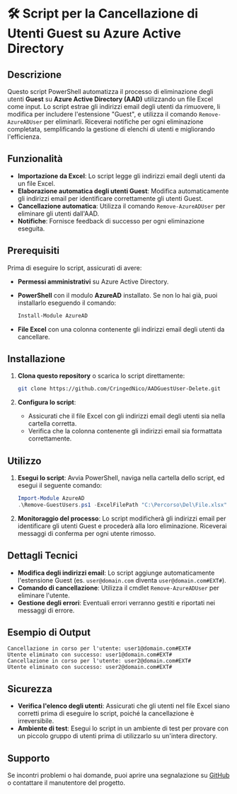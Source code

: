 # 🛠️ Script per la Cancellazione di Utenti Guest su Azure Active Directory

## Descrizione
Questo script PowerShell automatizza il processo di eliminazione degli utenti **Guest** su **Azure Active Directory (AAD)** utilizzando un file Excel come input. Lo script estrae gli indirizzi email degli utenti da rimuovere, li modifica per includere l'estensione "Guest", e utilizza il comando `Remove-AzureADUser` per eliminarli. Riceverai notifiche per ogni eliminazione completata, semplificando la gestione di elenchi di utenti e migliorando l'efficienza.

## Funzionalità

- **Importazione da Excel**: Lo script legge gli indirizzi email degli utenti da un file Excel.
- **Elaborazione automatica degli utenti Guest**: Modifica automaticamente gli indirizzi email per identificare correttamente gli utenti Guest.
- **Cancellazione automatica**: Utilizza il comando `Remove-AzureADUser` per eliminare gli utenti dall'AAD.
- **Notifiche**: Fornisce feedback di successo per ogni eliminazione eseguita.

## Prerequisiti

Prima di eseguire lo script, assicurati di avere:

- **Permessi amministrativi** su Azure Active Directory.
- **PowerShell** con il modulo **AzureAD** installato. Se non lo hai già, puoi installarlo eseguendo il comando:

  ```powershell
  Install-Module AzureAD
  ```

- **File Excel** con una colonna contenente gli indirizzi email degli utenti da cancellare.

## Installazione

1. **Clona questo repository** o scarica lo script direttamente:
   ```bash
   git clone https://github.com/CringedNico/AADGuestUser-Delete.git
   ```

2. **Configura lo script**:
   - Assicurati che il file Excel con gli indirizzi email degli utenti sia nella cartella corretta.
   - Verifica che la colonna contenente gli indirizzi email sia formattata correttamente.

## Utilizzo

1. **Esegui lo script**:
   Avvia PowerShell, naviga nella cartella dello script, ed esegui il seguente comando:

   ```powershell
   Import-Module AzureAD
   .\Remove-GuestUsers.ps1 -ExcelFilePath "C:\Percorso\Del\File.xlsx"
   ```

2. **Monitoraggio del processo**:
   Lo script modificherà gli indirizzi email per identificare gli utenti Guest e procederà alla loro eliminazione. Riceverai messaggi di conferma per ogni utente rimosso.

## Dettagli Tecnici

- **Modifica degli indirizzi email**: Lo script aggiunge automaticamente l'estensione Guest (es. `user@domain.com` diventa `user@domain.com#EXT#`).
- **Comando di cancellazione**: Utilizza il cmdlet `Remove-AzureADUser` per eliminare l'utente.
- **Gestione degli errori**: Eventuali errori verranno gestiti e riportati nei messaggi di errore.

## Esempio di Output

```
Cancellazione in corso per l'utente: user1@domain.com#EXT#
Utente eliminato con successo: user1@domain.com#EXT#
Cancellazione in corso per l'utente: user2@domain.com#EXT#
Utente eliminato con successo: user2@domain.com#EXT#
```

## Sicurezza

- **Verifica l'elenco degli utenti**: Assicurati che gli utenti nel file Excel siano corretti prima di eseguire lo script, poiché la cancellazione è irreversibile.
- **Ambiente di test**: Esegui lo script in un ambiente di test per provare con un piccolo gruppo di utenti prima di utilizzarlo su un'intera directory.

## Supporto

Se incontri problemi o hai domande, puoi aprire una segnalazione su [GitHub](https://github.com/CringedNico/AADGuestUser-Delete/issues) o contattare il manutentore del progetto.
